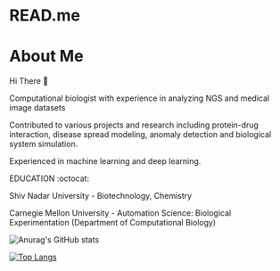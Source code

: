 # READ.me


# About Me

Hi There :wave:

Computational biologist with experience in analyzing NGS and medical image datasets

Contributed to various projects and research including protein-drug interaction, disease spread modeling, anomaly detection and biological system simulation.

Experienced in machine learning and deep learning.

EDUCATION :octocat:


Shiv Nadar University - Biotechnology, Chemistry

Carnegie Mellon University - Automation Science: Biological Experimentation (Department of Computational Biology)


![Anurag's GitHub stats](https://github-readme-stats.vercel.app/api?username=PriyamvadaKumar&count_private=true)

[![Top Langs](https://github-readme-stats.vercel.app/api/top-langs/?username=PriyamvadaKumar)](https://github.com/anuraghazra/github-readme-stats)
